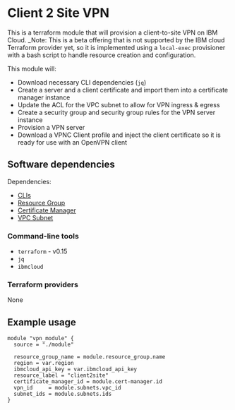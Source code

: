 # Client 2 Site VPN

This is a terraform module that will provision a client-to-site VPN on IBM Cloud.  _Note: This is a beta offering that is not supported by the IBM cloud Terraform provider yet, so it is implemented using a `local-exec` provisioner with a bash script to handle resource creation and configuration.

This module will: 

- Download necessary CLI dependencies (`jq`)
- Create a server and a client certificate and import them into a certificate manager instance
- Update the ACL for the VPC subnet to allow for VPN ingress & egress
- Create a security group and security group rules for the VPN server instance
- Provision a VPN server
- Download a VPNC Client profile and inject the client certificate so it is ready for use with an OpenVPN client

## Software dependencies

Dependencies:
- [CLIs](https://github.com/cloud-native-toolkit/terraform-util-clis)
- [Resource Group](https://github.com/cloud-native-toolkit/terraform-ibm-resource-group)
- [Certificate Manager](https://github.com/cloud-native-toolkit/terraform-ibm-cert-manager)
- [VPC Subnet](https://github.com/cloud-native-toolkit/terraform-ibm-vpc-subnets)

### Command-line tools

- `terraform` - v0.15
- `jq`
- `ibmcloud`

### Terraform providers

None

## Example usage

```hcl-terraform
module "vpn_module" {
  source = "./module"

  resource_group_name = module.resource_group.name
  region = var.region
  ibmcloud_api_key = var.ibmcloud_api_key
  resource_label = "client2site"
  certificate_manager_id = module.cert-manager.id
  vpn_id     = module.subnets.vpc_id
  subnet_ids = module.subnets.ids
}
```


